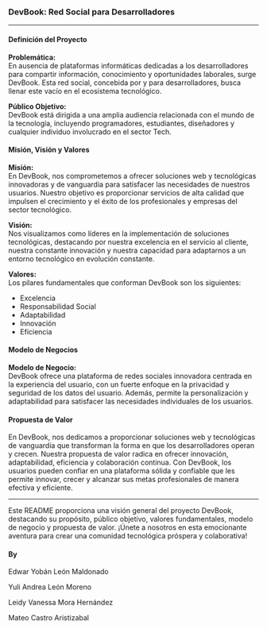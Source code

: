 ### **DevBook: Red Social para Desarrolladores**

---

#### **Definición del Proyecto**

**Problemática:**  
En ausencia de plataformas informáticas dedicadas a los desarrolladores para compartir información, conocimiento y oportunidades laborales, surge DevBook. Esta red social, concebida por y para desarrolladores, busca llenar este vacío en el ecosistema tecnológico.

**Público Objetivo:**  
DevBook está dirigida a una amplia audiencia relacionada con el mundo de la tecnología, incluyendo programadores, estudiantes, diseñadores y cualquier individuo involucrado en el sector Tech.

#### **Misión, Visión y Valores**

**Misión:**  
En DevBook, nos comprometemos a ofrecer soluciones web y tecnológicas innovadoras y de vanguardia para satisfacer las necesidades de nuestros usuarios. Nuestro objetivo es proporcionar servicios de alta calidad que impulsen el crecimiento y el éxito de los profesionales y empresas del sector tecnológico.

**Visión:**  
Nos visualizamos como líderes en la implementación de soluciones tecnológicas, destacando por nuestra excelencia en el servicio al cliente, nuestra constante innovación y nuestra capacidad para adaptarnos a un entorno tecnológico en evolución constante.

**Valores:**  
Los pilares fundamentales que conforman DevBook son los siguientes:  
- Excelencia
- Responsabilidad Social
- Adaptabilidad
- Innovación
- Eficiencia

#### **Modelo de Negocios**

**Modelo de Negocio:**  
DevBook ofrece una plataforma de redes sociales innovadora centrada en la experiencia del usuario, con un fuerte enfoque en la privacidad y seguridad de los datos del usuario. Además, permite la personalización y adaptabilidad para satisfacer las necesidades individuales de los usuarios.

#### **Propuesta de Valor**

En DevBook, nos dedicamos a proporcionar soluciones web y tecnológicas de vanguardia que transforman la forma en que los desarrolladores operan y crecen. Nuestra propuesta de valor radica en ofrecer innovación, adaptabilidad, eficiencia y colaboración continua. Con DevBook, los usuarios pueden confiar en una plataforma sólida y confiable que les permite innovar, crecer y alcanzar sus metas profesionales de manera efectiva y eficiente.

---

Este README proporciona una visión general del proyecto DevBook, destacando su propósito, público objetivo, valores fundamentales, modelo de negocio y propuesta de valor. ¡Únete a nosotros en esta emocionante aventura para crear una comunidad tecnológica próspera y colaborativa!


#### By 

Edwar Yobán León Maldonado 

Yuli Andrea León Moreno 

Leidy Vanessa Mora Hernández 

Mateo Castro Aristizabal 
